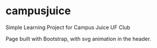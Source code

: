 # campusjuice
Simple Learning Project for Campus Juice UF Club

Page built with Bootstrap, with svg animation in the header.

